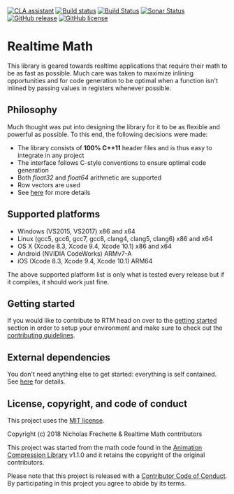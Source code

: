 [![CLA assistant](https://cla-assistant.io/readme/badge/nfrechette/rtm)](https://cla-assistant.io/nfrechette/rtm)
[![Build status](https://ci.appveyor.com/api/projects/status/7eh9maq9a721e5on/branch/develop?svg=true)](https://ci.appveyor.com/project/nfrechette/rtm)
[![Build Status](https://travis-ci.org/nfrechette/rtm.svg?branch=develop)](https://travis-ci.org/nfrechette/rtm)
[![Sonar Status](https://sonarcloud.io/api/project_badges/measure?project=nfrechette_rtm&metric=alert_status)](https://sonarcloud.io/dashboard?id=nfrechette_rtm)
[![GitHub release](https://img.shields.io/github/release/nfrechette/rtm.svg)](https://github.com/nfrechette/rtm/releases)
[![GitHub license](https://img.shields.io/badge/license-MIT-blue.svg)](https://raw.githubusercontent.com/nfrechette/rtm/master/LICENSE)

# Realtime Math

This library is geared towards realtime applications that require their math to be as fast as possible. Much care was taken to maximize inlining opportunities and for code generation to be optimal when a function isn't inlined by passing values in registers whenever possible.

## Philosophy

Much thought was put into designing the library for it to be as flexible and powerful as possible. To this end, the following decisions were made:

*  The library consists of **100% C++11** header files and is thus easy to integrate in any project
*  The interface follows C-style conventions to ensure optimal code generation
*  Both *float32* and *float64* arithmetic are supported
*  Row vectors are used
*  See [here](./docs/api_conventions.md) for more details

## Supported platforms

*  Windows (VS2015, VS2017) x86 and x64
*  Linux (gcc5, gcc6, gcc7, gcc8, clang4, clang5, clang6) x86 and x64
*  OS X (Xcode 8.3, Xcode 9.4, Xcode 10.1) x86 and x64
*  Android (NVIDIA CodeWorks) ARMv7-A
*  iOS (Xcode 8.3, Xcode 9.4, Xcode 10.1) ARM64

The above supported platform list is only what is tested every release but if it compiles, it should work just fine.

## Getting started

If you would like to contribute to RTM head on over to the [getting started](./docs/getting_started.md) section in order to setup your environment and make sure to check out the [contributing guidelines](CONTRIBUTING.md).

## External dependencies

You don't need anything else to get started: everything is self contained.
See [here](./external) for details.

## License, copyright, and code of conduct

This project uses the [MIT license](LICENSE).

Copyright (c) 2018 Nicholas Frechette & Realtime Math contributors

This project was started from the math code found in the [Animation Compression Library](https://github.com/nfrechette/acl) v1.1.0 and it retains the copyright of the original contributors.

Please note that this project is released with a [Contributor Code of Conduct](CODE_OF_CONDUCT.md). By participating in this project you agree to abide by its terms.
